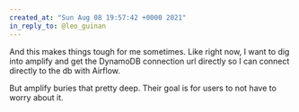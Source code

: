 ```yaml
---
created_at: "Sun Aug 08 19:57:42 +0000 2021"
in_reply_to: @leo_guinan
---
```


And this makes things tough for me sometimes. Like right now, I want to dig into amplify and get the DynamoDB connection url directly so I can connect directly to the db with Airflow. 

But amplify buries that pretty deep. Their goal is for users to not have to worry about it.
